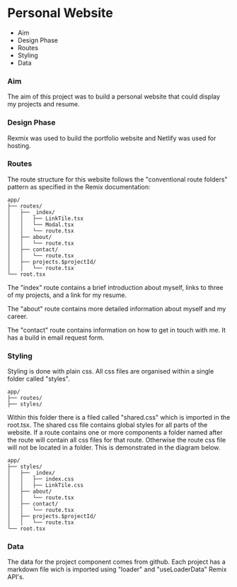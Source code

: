 # Personal Website

- Aim
- Design Phase
- Routes
- Styling
- Data

### Aim

The aim of this project was to build a personal website that could display my projects and resume.

### Design Phase

Rexmix was used to build the portfolio website and Netlify was used for hosting.

### Routes

The route structure for this website follows the "conventional route folders" pattern as specified in the Remix documentation:
```
app/
├── routes/
│   ├── _index/
│   │   ├── LinkTile.tsx
│   │   └── Modal.tsx
│   │   └── route.tsx
│   ├── about/
│   │   └── route.tsx
│   ├── contact/
│   │   └── route.tsx
│   ├── projects.$projectId/
│   │   └── route.tsx
└── root.tsx
```
The "index" route contains a brief introduction about myself, links to three of my projects, and a link for my resume.

The "about" route contains more detailed information about myself and my career.

The "contact" route contains information on how to get in touch with me. It has a build in email request form.

### Styling

Styling is done with plain css. All css files are organised within a single folder called "styles". 
```
app/
├── routes/
├── styles/
```
Within this folder there is a filed called "shared.css" which is imported in the root.tsx.
The shared css file contains global styles for all parts of the website. If a route contains one or more components a folder named after the route will contain all css files for that route. Otherwise the route css file will not be located in a folder. This is demonstrated in the diagram below.
```
app/
├── styles/
│   ├── _index/
│   │   ├── index.css
│   │   ├── LinkTile.css
│   ├── about/
│   │   └── route.tsx
│   ├── contact/
│   │   └── route.tsx
│   ├── projects.$projectId/
│   │   └── route.tsx
└── root.tsx
```
### Data

The data for the project component comes from github. Each project has a markdown file wich is imported using "loader" and "useLoaderData" Remix API's.

